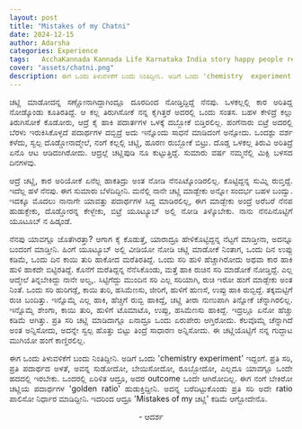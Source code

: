 ```yaml
---
layout: post
title: "Mistakes of my Chatni"
date: 2024-12-15
author: Adarsha
categories: Experience
tags:	AcchaKannada Kannada Life Karnataka India story happy people reservation meesalaati
cover: "assets/chatni.png"
description: ಈಗ ಒಂದು ತಿಳುವಳಿಕೆಗೆ ಬಂದು ನಿಂತಿದ್ದೀನಿ. ಅಡಿಗೆ ಒಂದು 'chemistry  experiment' ಇದ್ದಂಗೆ.
---
```


<p align = "justify"> ಚಟ್ಣಿ ಮಾಡೋದನ್ನ ಸಣ್ಣೋನಾಗಿದ್ದಾಗಿಂದ್ಲೂ ದೂರದಿಂದ ನೋಡ್ತಿದ್ದಿದ್ದೆ ನೆನಪು. ಒಳಕಲ್ಲಲ್ಲಿ ಕಾರ ಅರಿತಿದ್ದ ನೋಡ್ಕೊಂಡು ಕೂತಿರತಿದ್ದೆ. 
ಆ ಕಲ್ಲ ತಿರುಗಿಸೋಕೆ ನನ್ನ ಕೈಗಿತ್ತರೆ ಅದರಲ್ಲಿ ಒಂದು ಸಂತಸ. ಬಹಳ ಕೇಳಿದ್ರೆ ಕಲ್ಲು ತಿರುಗಿಸೋಕೆ ಕೊಡೋರು, ಆದ್ರೆ ಕೈ ಹಾಕಿ ಪದಾರ್ತಗಳ ಒಳಕ್ಕೆ ದಬ್ಬೋಕೆ ಬಿಡ್ತಿರಲಿಲ್ಲ. 
ಹಂಗೆನಾರು ಬಿಟ್ರೆ ಅದರಲ್ಲಿ ಬೆರಳು ಇರುಕಿಸಿಕೊಳ್ಳದೆ ಪದಾರ್ಥಗಳ ದಬ್ಬಿದ್ರೆ ಅದು ಇನ್ನೊಂದು ಸಾಧನೆ ಮಾಡಿದಂಗೆ ಅನ್ಸೋದು. 
ಒಂದಶ್ಟು ವರ್ಶ ಕಳೆದು, ಸ್ವಲ್ಪ ದೊಡ್ಡೋನಾದ್ಮೇಲೆ, ನಂಗೆ ಕಲ್ಲಲ್ಲಿ ಚಟ್ಣಿ, ಹೂರಣ ರುಬ್ಬೋಕೆ ಬಿಟ್ರು. 
ದೊಡ್ಡ ಒಳಕಲ್ಲ ತಿರುವಿ ಅರಿತಿದ್ರೆ ಏನೊ ಆಟ ಆಡಿದಂಗಿರೋದು. ಆದ್ರಲ್ಲೆ ಚಟ್ಣಿಪುಡಿ ನೂ ಕುಟ್ಟುತ್ತಿದ್ದೆ. ಸುಮಾರು ವರ್ಷ ನಮ್ಮನೆಲ್ಲಿ ಮಿಕ್ಸಿ ಬಳಸದ ದಿನಗಳವು. </p>

<p align = "justify"> ಆದ್ರೆ ಚಟ್ಣಿ, ಕಾರ ಅರಿಯೋಕೆ ಏನೆಲ್ಲ ಹಾಕತಿದ್ರು ಅಂತ ನೋಡಿ ನೆನಪಿಟ್ಕೊಂಡಿರಲಿಲ್ಲ. ಕೊಟ್ಟಿದ್ದನ್ನ ಸುಮ್ನಿ ರುಬ್ತಿದ್ದೆ. ಇದೆಲ್ಲ ಹಳೆ ನೆನಪು. ಈಗ ಸುಮಾರು ಬೆಳೆದಿದ್ದೀನಿ.
ಮನೆಲ್ಲಿ ನಾನೇ ಚಟ್ಣಿ ಮಾಡ್ಬೇಕು ಅನ್ನೋ ಸಂದರ್ಭ  ಬಹಳ ಬಂದ್ವು. ಇದಕ್ಕೂ ಮೊದಲು ನಾನಾಗೇ ಯಾವತ್ತು ಪದಾರ್ಥಗಳ ಸಿದ್ದ ಮಾಡಿರಲಿಲ್ಲ, ಈಗ ಮಾಡ್ಬೇಕು ಅಂದ್ರೆ ಅರೆಬರೆ ನೆನಪ ಹುಡುಕ್ಬೇಕು, 
ದೊಡ್ಡೋರನ್ನ ಕೇಳ್ಬೇಕು, ಬಿಟ್ರೆ ಯೂಟ್ಯೂಬ್ ಅಲ್ಲಿ ನೋಡಿ ತಿಳ್ಕೊಬೇಕು. ನಾನು ನೆನಪಿನೊಟ್ಟಿಗೆ ಯೂಟೂಬ್ ನ ಹಿಡ್ಕಂಡೆ. </p>

<p align = "justify"> ನೆನಪು ಯಾವಗ್ಲೂ ಜೊತೆಗಿರತ್ತಾ? ಆಗಾಗ ಕೈ ಕೊಡುತ್ತೆ, ಯಾರಾದ್ರೂ ಹೇಳಿಕೊಟ್ಟಿದ್ದನ್ನ ನೆಟ್ಟಗೆ ಮಾಡ್ತೀನಾ, ಅದನ್ನೂ ಬಂದಂಗೆ ಮಾಡ್ತೀನಿ. 
ಹಿಂಗೆ ಯೂಟ್ಯೂಬ್ ಅಲ್ಲಿ ವೀಡಿಯೋ ನೋಡಿ ಚಟ್ಣಿ ಮಾಡೋಕೆ ನಿಂತಾಗ, ಒಂದು ದಿನ ಉಪ್ಪು ಕಡಿಮೆ, ಒಂದು ದಿನ ಕಾಯಿ ತುರಿ ಹಾಕೋದ ಮರೆತಿರತಿದ್ದೆ. 
ಒಂದು ಸರಿ ಹುಳಿ ಹೆಚ್ಚಾಗಿರೋದು ಅಥವಾ ಕಾರ ಹಾಕಿ ಹುಳಿ ಹಾಕದೇ ಬಿಟ್ಟಿರತಿದ್ದೆ. ಕೊನೆಗೆ ಮರೆತಿದ್ದನ್ನ ನೆನೆಸಿಕೊಂಡು, ಮತ್ತೆ ಹಾಕಿ ರುಚಿನ ಸರಿ ಮಾಡೋಕೆ ನೋಡ್ತಿದ್ದೆ.
ಎಲ್ಲ ಆದ್ಮೇಲೆ ತಿನ್ನಬೇಕಿದ್ದು ನಾನೇ ಅಲ್ವ,. ಸಿಟ್ಟಿಗೆದ್ದು ಮುಂದಿನ ಸರಿ ಎಲ್ಲ ಸರಿಯಾಗಿ, ರುಚಿ ಇರೋ ಹಂಗೆ ಮಾಡ್ಬೇಕು ಅಂತ ನಿಂತೆ. ಒಂದು ಸರಿ ಹುರಿಗಡ್ಲೆ, ಕಾಯಿ ತುರಿ, 
ಹಸಿಮೆಣಸು, ಜೀರಿಗೆ, ಹುಳಿಗೆ ಹುಣಸೆ, ಉಪ್ಪು ಹಾಕಿ ರುಬ್ಬಿದ್ದೆ. ತಕ್ಕಮಟ್ಟಿಗೆ ರುಚಿ ಬಂದಿತ್ತು. ಇನ್ನೊಮ್ಮೆ ಎಲ್ಲ ಹಾಕಿ, ಹೆಚ್ಚಿಗೆ ರುಬ್ಬಿ ಹಾಕಿದ್ದೆ, ಚಟ್ಣಿ ತೀರಾ ನುಣುಪಾಗಿ ತಿನ್ನೋಕೆ ಚೆನ್ನಾಗಿರಲಿಲ್ಲ.
ಇನ್ನೊಮ್ಮೆ ಶೇಂಗಾ, ಕಾಯಿ ತುರಿ, ಹುಳಿಗೆ ಟೊಮಾಟೊ, ಉಪ್ಪು, ಹಸಿಮೆಣಸು ಹಾಕಿದ್ದೆ. ಇದ್ರಲ್ಲೂ ಏನೋ ಹೆಚ್ಚು ಕಡಿಮೆ ಆಗಿತ್ತು. ಪ್ರತಿ ಸರಿ ಚಟ್ಣಿ ಮಾಡಿದಾಗ್ಲೂ ಏನಾದ್ರೂ ಒಂದು ಏರುಪೇರು ಆಗ್ತಿರೋದು. 
ಕೆಲವೊಮ್ಮೆ ಚೆನ್ನಾಗಿದೆ ಅಂತ ಅನ್ನಿಸೋದು, ಅದನ್ನೇ ಸ್ವಲ್ಪ ಹೊತ್ತು ಬಿಟ್ಟು ತಿಂದ್ರೆ ಸಾಧಾರಣ ಅನ್ನಿಸೋದು. ಈ ಚಟ್ಣಿಯೊಟ್ಟಿಗೆ ನನ್ನ ಗುದ್ದಾಟ ಮುಗಿಯೋ ಹಂಗೆ ಕಾಣ್ತಿರಲಿಲ್ಲ. </p>

<p align = "justify"> ಈಗ ಒಂದು ತಿಳುವಳಿಕೆಗೆ ಬಂದು ನಿಂತಿದ್ದೀನಿ. ಅಡಿಗೆ ಒಂದು 'chemistry experiment' ಇದ್ದಂಗೆ. ಪ್ರತಿ ಸರಿ, ಪ್ರತಿ ಪದಾರ್ಥದ ಅಳತೆ, 
ಅವನ್ನ ಸುಡೋದೋ, ಬೇಯಿಸೋದೋ, ರೂಬ್ಬೋದೋ, ಎಲ್ಲದೂ ಯಾವಗ್ಲೂ ಒಂದೇ ಹದದಲ್ಲಿ ಇರಬೇಕು. ಒಂದರಲ್ಲಿ ಏರಿಳಿತ ಆದ್ರೂ, ಅದರ outcome ಒಂದೇ ಆಗಿರೋದಿಲ್ಲ. 
ಈಗ ನಂಗೆ ಬೇಕಿರೋ ಚಟ್ಣಿಯ ಪದಾರ್ಥಗಳ 'golden ratio' ಹುಡುಕ್ತಿದ್ದೀನಿ. ಅದನ್ನ ಬರೆದಿಟ್ಟುಕೊಂಡು ಪ್ರತಿ ಸರಿ ಅದೇ ratio ಪಾಲಿಸೋ ನಿರ್ಧಾರ ಮಾಡಿದ್ದೀನಿ. 
ಇದರಿಂದ ಆದ್ರೂ 'Mistakes of my ಚಟ್ಣಿ' ಕಡಿಮೆ ಆಗ್ಬೋದೇನೊ. </p>

<p align = "center"> - ಆದರ್ಶ </p>
